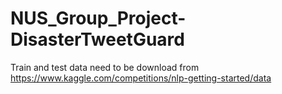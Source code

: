 # NUS_Group_Project-DisasterTweetGuard

Train and test data need to be download from https://www.kaggle.com/competitions/nlp-getting-started/data

